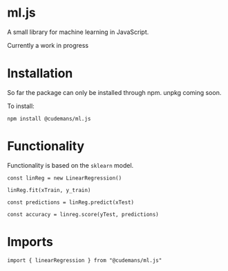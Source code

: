 # ml.js

A small library for machine learning in JavaScript.

Currently a work in progress

# Installation

So far the package can only be installed through npm. unpkg coming soon.

To install:

`npm install @cudemans/ml.js`

# Functionality

Functionality is based on the `sklearn` model.

```
const linReg = new LinearRegression()

linReg.fit(xTrain, y_train)

const predictions = linReg.predict(xTest)

const accuracy = linreg.score(yTest, predictions)
```

# Imports

`import { linearRegression } from "@cudemans/ml.js"`
